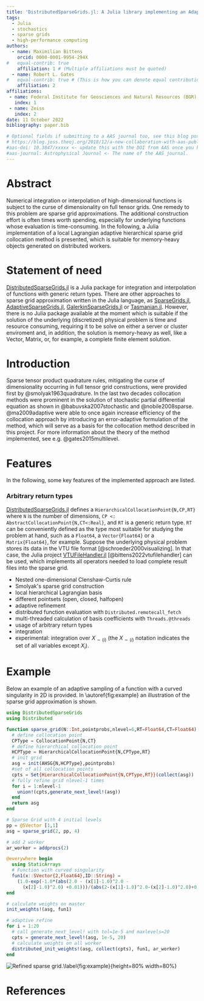 ```yaml
---
title: 'DistributedSparseGrids.jl: A Julia library implementing an Adaptive Sparse Grid collocation method'
tags:
  - Julia
  - stochastics
  - sparse grids
  - high-performance computing
authors:
  - name: Maximilian Bittens
    orcid: 0000-0001-9954-294X
#   equal-contrib: true
    affiliation: 1 # (Multiple affiliations must be quoted)
  - name: Robert L. Gates
#   equal-contrib: true # (This is how you can denote equal contributions between multiple authors)
    affiliation: 2
affiliations:
 - name: Federal Institute for Geosciences and Natural Resources (BGR)
   index: 1
 - name: Zeiss
   index: 2
date: 11 October 2022
bibliography: paper.bib

# Optional fields if submitting to a AAS journal too, see this blog post:
# https://blog.joss.theoj.org/2018/12/a-new-collaboration-with-aas-publishing
#aas-doi: 10.3847/xxxxx <- update this with the DOI from AAS once you know it.
#aas-journal: Astrophysical Journal <- The name of the AAS journal.
---
```


# Abstract

Numerical integration or interpolation of high-dimensional functions is subject to the curse of dimensionality on full tensor grids. One remedy to this problem are sparse grid approximations. The additional construction effort is often times worth spending, especially for underlying functions whose evaluation is time-consuming. In the following, a Julia implementation of a local Lagrangian adaptive hierarchical sparse grid collocation method is presented, which is suitable for memory-heavy objects generated on distributed workers.

# Statement of need

[DistributedSparseGrids.jl](https://github.com/baxmittens/DistributedSparseGrids.jl) is a Julia package for integration and interpolation of functions with generic return types. There are other approaches to sparse grid approximation written in the Julia language, as [SparseGrids.jl](https://github.com/robertdj/SparseGrids.jl), [AdaptiveSparseGrids.jl](https://github.com/jacobadenbaum/AdaptiveSparseGrids.jl), [GalerkinSparseGrids.jl](https://github.com/ABAtanasov/GalerkinSparseGrids.jl) or [Tasmanian.jl](https://github.com/floswald/Tasmanian.jl). However, there is no Julia package available at the moment which is suitable if the solution of the underlying (discretized) physical problem is time and resource consuming, requiring it to be solve on either a server or cluster enviroment and, in addition, the solution is memory-heavy as well, like a Vector, Matrix, or, for example, a complete finite element solution.

# Introduction

Sparse tensor product quadrature rules, mitigating the curse of dimensionality occurring in full tensor grid constructions, were provided first by @smolyak1963quadrature. In the last two decades collocation methods were prominent in the solution of
stochastic partial differential equation as shown in @babuvska2007stochastic and @nobile2008sparse.
@ma2009adaptive were able to once again increase efficiency of the collocation approach
by introducing an error-adaptive formulation of the method, which will serve as a basis for the
collocation method described in this project. For more information about the theory of the method implemented, see e.g. @gates2015multilevel.

# Features

In the following, some key features of the implemented approach are listed.

### Arbitrary return types

[DistributedSparseGrids.jl](https://github.com/baxmittens/DistributedSparseGrids.jl) defines a ```HierarchicalCollocationPoint{N,CP,RT}``` where ```N``` is the number of dimensions, ```CP <: AbstractCollocationPoint{N,CT<:Real}```, and ```RT``` is a generic return type. ```RT``` can be conveniently defined as the type most suitable for studying the problem at hand, such as a ```Float64```, a ````Vector{Float64}```` or a ```Matrix{Float64}```, for example. Suppose the underlying physical problem stores its data in the VTU file format [@schroeder2000visualizing]. In that case, the Julia project [VTUFileHandler.jl](https://github.com/baxmittens/VTUFileHandler.jl) [@bittens2022vtufilehandler] can be used, which implements all operators needed to load complete result files into the sparse grid.

- Nested one-dimensional Clenshaw-Curtis rule
- Smolyak's sparse grid construction
- local hierarchical Lagrangian basis
- different pointsets (open, closed, halfopen)
- adaptive refinement
- distributed function evaluation with ```Distributed.remotecall_fetch```
- multi-threaded calculation of basis coefficients with ```Threads.@threads```
- usage of arbitrary return types 
- integration
- experimental: integration over $X_{\sim (i)}$ (the $X_{\sim (i)}$  notation indicates the set of all variables except $X_{i}$).

# Example

Below an example of an adaptive sampling of a function with a curved singularity in 2D is provided. In \autoref{fig:example} an illustration of the sparse grid approximation is shown.

```julia
using DistributedSparseGrids
using Distributed

function sparse_grid(N::Int,pointprobs,nlevel=6,RT=Float64,CT=Float64)
  # define collocation point
  CPType = CollocationPoint{N,CT}
  # define hierarchical collocation point
  HCPType = HierarchicalCollocationPoint{N,CPType,RT}
  # init grid
  asg = init(AHSG{N,HCPType},pointprobs)
  #set of all collocation points
  cpts = Set{HierarchicalCollocationPoint{N,CPType,RT}}(collect(asg))
  # fully refine grid nlevel-1 times
  for i = 1:nlevel-1
    union!(cpts,generate_next_level!(asg))
  end
  return asg
end

# Sparse Grid with 4 initial levels
pp = @SVector [1,1]
asg = sparse_grid(2, pp, 4)

# add 2 worker
ar_worker = addprocs(2)

@everywhere begin
  using StaticArrays 
  # Function with curved singularity
  fun1(x::SVector{2,Float64},ID::String) =  
    (1.0-exp(-1.0*(abs(2.0 - (x[1]-1.0)^2.0 - 
      (x[2]-1.0)^2.0) +0.01)))/(abs(2-(x[1]-1.0)^2.0-(x[2]-1.0)^2.0)+0.01)
end

# calculate weights on master
init_weights!(asg, fun1)

# adaptive refine
for i = 1:20
  # call generate_next_level! with tol=1e-5 and maxlevels=20
  cpts = generate_next_level!(asg, 1e-5, 20)
  # calculate weights on all worker
  distributed_init_weights!(asg, collect(cpts), fun1, ar_worker)
end
```

![Refined sparse grid.\label{fig:example}](https://user-images.githubusercontent.com/100423479/193813765-0b7ce7b2-639a-48d3-831d-7bd5639c9fd3.PNG){height=80% width=80%}

# References